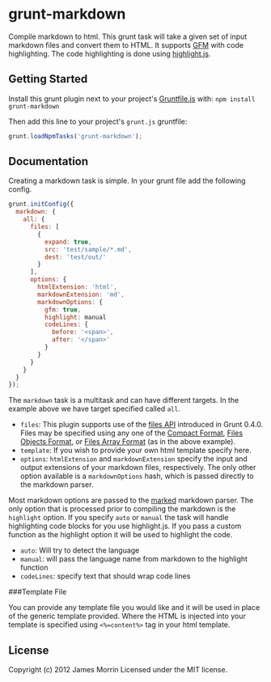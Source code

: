 # grunt-markdown

Compile markdown to html. This grunt task will take a given set of input markdown files and convert them to HTML. It supports [GFM](http://github.github.com/github-flavored-markdown/) with code highlighting. The code highlighting is done using [highlight.js](http://softwaremaniacs.org/soft/highlight/en/).

## Getting Started
Install this grunt plugin next to your project's [Gruntfile.js][getting_started] with: `npm install grunt-markdown`

Then add this line to your project's `grunt.js` gruntfile:

```javascript
grunt.loadNpmTasks('grunt-markdown');
```

[grunt]: http://gruntjs.com/
[getting_started]: https://github.com/gruntjs/grunt/blob/master/docs/getting_started.md

## Documentation
Creating a markdown task is simple. In your grunt file add the following config.

```javascript
grunt.initConfig({
  markdown: {
    all: {
      files: [
        {
          expand: true,
          src: 'test/sample/*.md',
          dest: 'test/out/'
        }
      ],
      options: {
        htmlExtension: 'html',
        markdownExtension: 'md',
        markdownOptions: {
          gfm: true,
          highlight: manual
          codeLines: {
            before: '<span>',
            after: '</span>'
          }
        }
      }
    }
  }
});

````

The `markdown` task is a multitask and can have different targets. In the example above we have target specified called `all`.

* `files`: This plugin supports use of the [files API](http://gruntjs.com/configuring-tasks#files) introduced in Grunt 0.4.0. Files may be specified using any one of the [Compact Format](http://gruntjs.com/configuring-tasks#compact-format), [Files Objects Format](http://gruntjs.com/configuring-tasks#files-object-format), or [Files Array Format](http://gruntjs.com/configuring-tasks#files-array-format) (as in the above example).
* `template`: If you wish to provide your own html template specify here.
* `options`: `htmlExtension` and `markdownExtension` specify the input and output extensions of your markdown files, respectively. The only other option available is a `markdownOptions` hash, which is passed directly to the markdown parser.

Most markdown options are passed to the [marked](https://github.com/chjj/marked) markdown parser. The only option that is processed prior to compiling the markdown is the `highlight` option. If you specify `auto` or `manual` the task will handle highlighting code blocks for you use highlight.js. If you pass a custom function as the highlight option it will be used to highlight the code.

* `auto`: Will try to detect the language
* `manual`: will pass the language name from markdown to the highlight function
* `codeLines`: specify text that should wrap code lines

###Template File

You can provide any template file you would like and it will be used in place of the generic template provided. Where the HTML is injected into your template is specified using `<%=content%>` tag in your html template.

## License
Copyright (c) 2012 James Morrin
Licensed under the MIT license.
